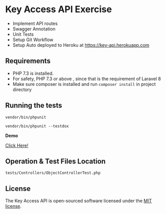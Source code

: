 # Key Access API Exercise
- Implement API routes
- Swagger Annotation
- Unit Tests
- Setup Git Workflow
- Setup Auto deployed to Heroku at https://key-api.herokuapp.com

## Requirements

- PHP 7.3 is installed. 
- For safety, PHP 7.3 or above , since that is the requirement of Laravel 8
- Make sure composer is installed and run `composer install` in project directory

## Running the tests

```
vendor/bin/phpunit

vendor/bin/phpunit --testdox
```

**Demo**

<a href="https://key-api.herokuapp.com" align="center">Click Here!</a>

## Operation & Test Files Location

```
tests/Controllers/ObjectControllerTest.php
```

## License

The Key Access API is open-sourced software licensed under the [MIT license](https://opensource.org/licenses/MIT).